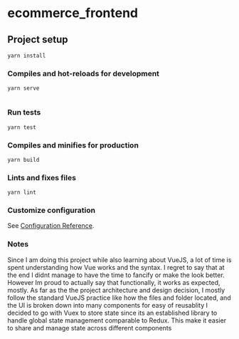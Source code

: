 # ecommerce_frontend

## Project setup
```
yarn install
```

### Compiles and hot-reloads for development
```
yarn serve


```
### Run tests
```
yarn test

```
### Compiles and minifies for production

```
yarn build
```
### Lints and fixes files

```
yarn lint
```
### Customize configuration
See [Configuration Reference](https://cli.vuejs.org/config/).


### Notes
Since I am doing this project while also learning about VueJS, a lot of time is spent understanding how Vue works and the syntax. I regret to say that at the end I didnt manage to have the time to fancify or make the look better. However Im proud to actually say that functionally, it works as expected, mostly.
As far as the the project architecture and design decision, I mostly follow the standard VueJS practice like how the files and folder located, and the UI is broken down into many components for easy of reusablity
I decided to go with Vuex to store state since its an established library to handle global state management comparable to Redux. This make it easier to share and manage state across different components


